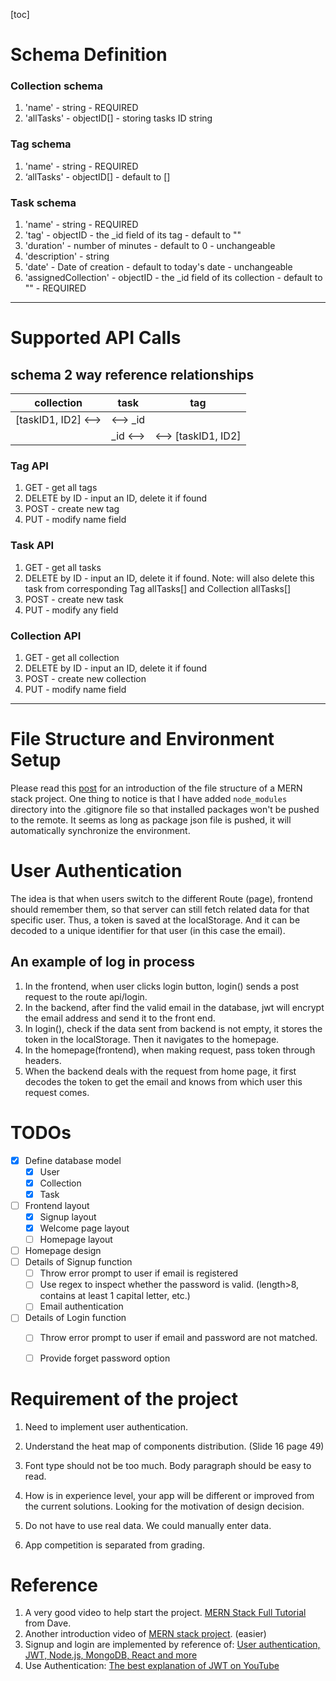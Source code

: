 [toc]

# Schema Definition

### Collection schema
1. 'name' - string - REQUIRED
2. 'allTasks' - objectID[] - storing tasks ID string

###  Tag schema
1. 'name' - string - REQUIRED
2. ‘allTasks' - objectID[] - default to []

###  Task schema
1. 'name' - string - REQUIRED
2. 'tag' - objectID - the _id field of its tag - default to "" 
3. 'duration' - number of minutes - default to 0 - unchangeable
4. 'description' - string
5. 'date' - Date of creation - default to today's date - unchangeable
6. 'assignedCollection' - objectID - the _id field of its collection - default to "" - REQUIRED

---

# Supported API Calls
## schema 2 way reference relationships
|collection |   task  |   tag   |
|---|---|---|
|[taskID1, ID2] <-->   |<--> _id| |
|            |    _id <-->|<--> [taskID1, ID2]|

### Tag API
1. GET - get all tags
2. DELETE by ID - input an ID, delete it if found
3. POST - create new tag
4. PUT - modify name field

### Task API
1. GET - get all tasks
2. DELETE by ID - input an ID, delete it if found. Note: will also delete this task from corresponding Tag allTasks[] and Collection allTasks[]
3. POST - create new task
4. PUT - modify any field

### Collection API
1. GET - get all collection
2. DELETE by ID - input an ID, delete it if found
3. POST - create new collection
4. PUT - modify name field

---

# File Structure and Environment Setup

Please read this [post](https://stackoverflow.com/questions/51126472/how-to-organise-file-structure-of-backend-and-frontend-in-mern) for an introduction of the file structure of a MERN stack project. One thing to notice is that I have added `node_modules` directory into the .gitignore file so that installed packages won't be pushed to the remote. It seems as long as package json file is pushed, it will automatically synchronize the environment.

# User Authentication

The idea is that when users switch to the different Route (page), frontend should remember them, so that server can still fetch related data for that specific user. Thus, a token is saved at the localStorage. And it can be decoded to a unique identifier for that user (in this case the email).

## An example of log in process

1. In the frontend, when user clicks login button, login() sends a post request to the route api/login.
2. In the backend, after find the valid email in the database, jwt will encrypt the email address and send it to the front end.
3. In login(), check if the data sent from backend is not empty, it stores the token in the localStorage. Then it navigates to the homepage.
4. In the homepage(frontend), when making request, pass token through headers.
5. When the backend deals with the request from home page, it first decodes the token to get the email and knows from which user this request comes.

# TODOs

- [x] Define database model
  - [x] User
  - [x] Collection
  - [x] Task
- [ ] Frontend layout
  - [x] Signup layout
  - [x] Welcome page layout
  - [ ] Homepage layout

- [ ] Homepage design
- [ ] Details of Signup function
  - [ ] Throw error prompt to user if email is registered
  - [ ] Use regex to inspect whether the password is valid. (length>8, contains at least 1 capital letter, etc.)
  - [ ] Email authentication

- [ ] Details of Login function
  - [ ] Throw error prompt to user if email and password are not matched.
  - [ ] Provide forget password option





# Requirement of the project
1. Need to implement user authentication.

2. Understand the heat map of components distribution. (Slide 16 page 49)

3. Font type should not be too much. Body paragraph should be easy to read.

4. How is in experience level, your app will be different or improved from the current solutions. Looking for the motivation of design decision.

5. Do not have to use real data. We could manually enter data.

6. App competition is separated from grading.

   

# Reference
1. A very good video to help start the project. [MERN Stack Full Tutorial](https://www.youtube.com/watch?v=CvCiNeLnZ00) from Dave.
2. Another introduction video of [MERN stack project](https://www.youtube.com/watch?v=VsUzmlZfYNg). (easier)
3. Signup and login are implemented by reference of: [User authentication, JWT, Node.js, MongoDB, React and more](https://www.youtube.com/watch?v=Ejg7es3ba2k)
4. Use Authentication: [The best explanation of JWT on YouTube](https://www.youtube.com/watch?v=soGRyl9ztjI)
